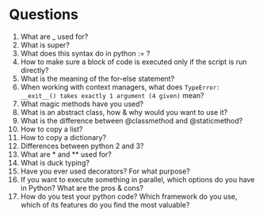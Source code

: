 # Questions
1. What are _ used for?
2. What is super?
3. What does this syntax do in python := ?
4. How to make sure a block of code is executed only if the script is run directly?
5. What is the meaning of the for-else statement?
6. When working with context managers, what does `TypeError: __exit__() takes exactly 1 argument (4 given)` mean?
7. What magic methods have you used?
8. What is an abstract class, how & why would you want to use it?
9. What is the difference between @classmethod and @staticmethod?
10. How to copy a list?
11. How to copy a dictionary?
12. Differences between python 2 and 3?
13. What are * and ** used for?
14. What is duck typing?
15. Have you ever used decorators? For what purpose?
16. If you want to execute something in parallel, which options do you have in Python? What are the pros & cons?
17. How do you test your python code? Which framework do you use, which of its features do you find the most valuable?

